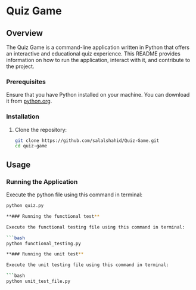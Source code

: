 # Quiz Game

## Overview

The Quiz Game is a command-line application written in Python that offers an interactive and educational quiz experience. This README provides information on how to run the application, interact with it, and contribute to the project.

### Prerequisites

Ensure that you have Python installed on your machine. You can download it from [python.org](https://www.python.org/downloads/).

### Installation

1. Clone the repository:

    ```bash
    git clone https://github.com/salalshahid/Quiz-Game.git
    cd quiz-game
    ```

## Usage

### Running the Application

Execute the python file using this command in terminal:

```bash
python quiz.py

**### Running the functional test**

Execute the functional testing file using this command in terminal:

```bash
python functional_testing.py

**### Running the unit test**

Execute the unit testing file using this command in terminal:

```bash
python unit_test_file.py
